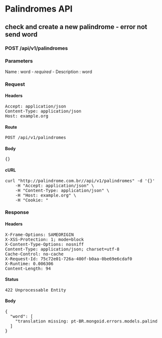 # Palindromes API

## check and create a new palindrome - error not send word

### POST /api/v1/palindromes

### Parameters

Name : word *- required -*
Description :  word

### Request

#### Headers

<pre>Accept: application/json
Content-Type: application/json
Host: example.org</pre>

#### Route

<pre>POST /api/v1/palindromes</pre>

#### Body

<pre>{}</pre>

#### cURL

<pre class="request">curl &quot;http://palindrome.com.br//api/v1/palindromes&quot; -d &#39;{}&#39; -X POST \
	-H &quot;Accept: application/json&quot; \
	-H &quot;Content-Type: application/json&quot; \
	-H &quot;Host: example.org&quot; \
	-H &quot;Cookie: &quot;</pre>

### Response

#### Headers

<pre>X-Frame-Options: SAMEORIGIN
X-XSS-Protection: 1; mode=block
X-Content-Type-Options: nosniff
Content-Type: application/json; charset=utf-8
Cache-Control: no-cache
X-Request-Id: 75c72e01-726a-400f-b0aa-0be69e6cdaf0
X-Runtime: 0.006306
Content-Length: 94</pre>

#### Status

<pre>422 Unprocessable Entity</pre>

#### Body

<pre>{
  "word": [
    "translation missing: pt-BR.mongoid.errors.models.palindrome.attributes.word.blank"
  ]
}</pre>
